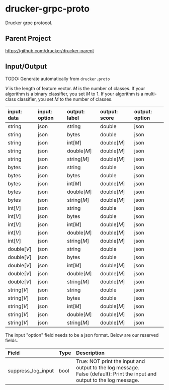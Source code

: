 # drucker-grpc-proto
Drucker grpc protocol.

## Parent Project
https://github.com/drucker/drucker-parent

## Input/Output
TODO: Generate automatically from `drucker.proto`

*V* is the length of feature vector. *M* is the number of classes. If your algorithm is a binary classifier, you set *M* to 1. If your algorithm is a multi-class classifier, you set *M* to the number of classes.

|input: data |input: option |output: label |output: score |output: option |
|:---|:---|:---|:---|:---|
|string |json |string |double |json |
|string |json |bytes |double |json |
|string |json |int[*M*] |double[*M*] |json |
|string |json |double[*M*] |double[*M*] |json |
|string |json |string[*M*] |double[*M*] |json |
|bytes |json |string |double |json |
|bytes |json |bytes |double |json |
|bytes |json |int[*M*] |double[*M*] |json |
|bytes |json |double[*M*] |double[*M*] |json |
|bytes |json |string[*M*] |double[*M*] |json |
|int[*V*] |json |string |double |json |
|int[*V*] |json |bytes |double |json |
|int[*V*] |json |int[*M*] |double[*M*] |json |
|int[*V*] |json |double[*M*] |double[*M*] |json |
|int[*V*] |json |string[*M*] |double[*M*] |json |
|double[*V*] |json |string |double |json |
|double[*V*] |json |bytes |double |json |
|double[*V*] |json |int[*M*] |double[*M*] |json |
|double[*V*] |json |double[*M*] |double[*M*] |json |
|double[*V*] |json |string[*M*] |double[*M*] |json |
|string[*V*] |json |string |double |json |
|string[*V*] |json |bytes |double |json |
|string[*V*] |json |int[*M*] |double[*M*] |json |
|string[*V*] |json |double[*M*] |double[*M*] |json |
|string[*V*] |json |string[*M*] |double[*M*] |json |

The input "option" field needs to be a json format. Below are our reserved fields.

|Field |Type |Description |
|:---|:---|:---|
|suppress_log_input |bool |True: NOT print the input and output to the log message. <BR>False (default): Print the input and output to the log message.